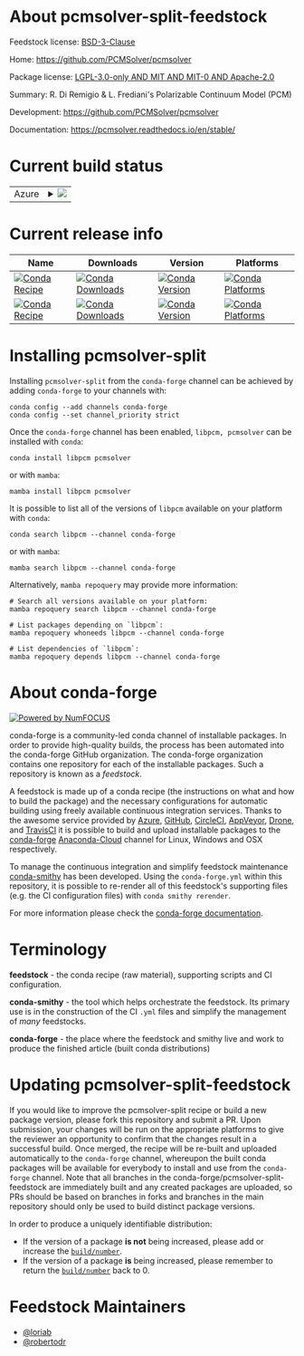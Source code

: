 About pcmsolver-split-feedstock
===============================

Feedstock license: [BSD-3-Clause](https://github.com/conda-forge/pcmsolver-split-feedstock/blob/main/LICENSE.txt)

Home: https://github.com/PCMSolver/pcmsolver

Package license: [LGPL-3.0-only AND MIT AND MIT-0 AND Apache-2.0](https://opensource.org/license/lgpl-3-0/)

Summary: R. Di Remigio & L. Frediani's Polarizable Continuum Model (PCM)

Development: https://github.com/PCMSolver/pcmsolver

Documentation: https://pcmsolver.readthedocs.io/en/stable/

Current build status
====================


<table>
    
  <tr>
    <td>Azure</td>
    <td>
      <details>
        <summary>
          <a href="https://dev.azure.com/conda-forge/feedstock-builds/_build/latest?definitionId=19504&branchName=main">
            <img src="https://dev.azure.com/conda-forge/feedstock-builds/_apis/build/status/pcmsolver-split-feedstock?branchName=main">
          </a>
        </summary>
        <table>
          <thead><tr><th>Variant</th><th>Status</th></tr></thead>
          <tbody><tr>
              <td>linux_64_python3.10.____cpython</td>
              <td>
                <a href="https://dev.azure.com/conda-forge/feedstock-builds/_build/latest?definitionId=19504&branchName=main">
                  <img src="https://dev.azure.com/conda-forge/feedstock-builds/_apis/build/status/pcmsolver-split-feedstock?branchName=main&jobName=linux&configuration=linux%20linux_64_python3.10.____cpython" alt="variant">
                </a>
              </td>
            </tr><tr>
              <td>osx_64_python3.10.____cpython</td>
              <td>
                <a href="https://dev.azure.com/conda-forge/feedstock-builds/_build/latest?definitionId=19504&branchName=main">
                  <img src="https://dev.azure.com/conda-forge/feedstock-builds/_apis/build/status/pcmsolver-split-feedstock?branchName=main&jobName=osx&configuration=osx%20osx_64_python3.10.____cpython" alt="variant">
                </a>
              </td>
            </tr><tr>
              <td>osx_64_python3.11.____cpython</td>
              <td>
                <a href="https://dev.azure.com/conda-forge/feedstock-builds/_build/latest?definitionId=19504&branchName=main">
                  <img src="https://dev.azure.com/conda-forge/feedstock-builds/_apis/build/status/pcmsolver-split-feedstock?branchName=main&jobName=osx&configuration=osx%20osx_64_python3.11.____cpython" alt="variant">
                </a>
              </td>
            </tr><tr>
              <td>osx_64_python3.8.____cpython</td>
              <td>
                <a href="https://dev.azure.com/conda-forge/feedstock-builds/_build/latest?definitionId=19504&branchName=main">
                  <img src="https://dev.azure.com/conda-forge/feedstock-builds/_apis/build/status/pcmsolver-split-feedstock?branchName=main&jobName=osx&configuration=osx%20osx_64_python3.8.____cpython" alt="variant">
                </a>
              </td>
            </tr><tr>
              <td>osx_64_python3.9.____cpython</td>
              <td>
                <a href="https://dev.azure.com/conda-forge/feedstock-builds/_build/latest?definitionId=19504&branchName=main">
                  <img src="https://dev.azure.com/conda-forge/feedstock-builds/_apis/build/status/pcmsolver-split-feedstock?branchName=main&jobName=osx&configuration=osx%20osx_64_python3.9.____cpython" alt="variant">
                </a>
              </td>
            </tr><tr>
              <td>win_64_python3.10.____cpython</td>
              <td>
                <a href="https://dev.azure.com/conda-forge/feedstock-builds/_build/latest?definitionId=19504&branchName=main">
                  <img src="https://dev.azure.com/conda-forge/feedstock-builds/_apis/build/status/pcmsolver-split-feedstock?branchName=main&jobName=win&configuration=win%20win_64_python3.10.____cpython" alt="variant">
                </a>
              </td>
            </tr><tr>
              <td>win_64_python3.11.____cpython</td>
              <td>
                <a href="https://dev.azure.com/conda-forge/feedstock-builds/_build/latest?definitionId=19504&branchName=main">
                  <img src="https://dev.azure.com/conda-forge/feedstock-builds/_apis/build/status/pcmsolver-split-feedstock?branchName=main&jobName=win&configuration=win%20win_64_python3.11.____cpython" alt="variant">
                </a>
              </td>
            </tr><tr>
              <td>win_64_python3.8.____cpython</td>
              <td>
                <a href="https://dev.azure.com/conda-forge/feedstock-builds/_build/latest?definitionId=19504&branchName=main">
                  <img src="https://dev.azure.com/conda-forge/feedstock-builds/_apis/build/status/pcmsolver-split-feedstock?branchName=main&jobName=win&configuration=win%20win_64_python3.8.____cpython" alt="variant">
                </a>
              </td>
            </tr><tr>
              <td>win_64_python3.9.____cpython</td>
              <td>
                <a href="https://dev.azure.com/conda-forge/feedstock-builds/_build/latest?definitionId=19504&branchName=main">
                  <img src="https://dev.azure.com/conda-forge/feedstock-builds/_apis/build/status/pcmsolver-split-feedstock?branchName=main&jobName=win&configuration=win%20win_64_python3.9.____cpython" alt="variant">
                </a>
              </td>
            </tr>
          </tbody>
        </table>
      </details>
    </td>
  </tr>
</table>

Current release info
====================

| Name | Downloads | Version | Platforms |
| --- | --- | --- | --- |
| [![Conda Recipe](https://img.shields.io/badge/recipe-libpcm-green.svg)](https://anaconda.org/conda-forge/libpcm) | [![Conda Downloads](https://img.shields.io/conda/dn/conda-forge/libpcm.svg)](https://anaconda.org/conda-forge/libpcm) | [![Conda Version](https://img.shields.io/conda/vn/conda-forge/libpcm.svg)](https://anaconda.org/conda-forge/libpcm) | [![Conda Platforms](https://img.shields.io/conda/pn/conda-forge/libpcm.svg)](https://anaconda.org/conda-forge/libpcm) |
| [![Conda Recipe](https://img.shields.io/badge/recipe-pcmsolver-green.svg)](https://anaconda.org/conda-forge/pcmsolver) | [![Conda Downloads](https://img.shields.io/conda/dn/conda-forge/pcmsolver.svg)](https://anaconda.org/conda-forge/pcmsolver) | [![Conda Version](https://img.shields.io/conda/vn/conda-forge/pcmsolver.svg)](https://anaconda.org/conda-forge/pcmsolver) | [![Conda Platforms](https://img.shields.io/conda/pn/conda-forge/pcmsolver.svg)](https://anaconda.org/conda-forge/pcmsolver) |

Installing pcmsolver-split
==========================

Installing `pcmsolver-split` from the `conda-forge` channel can be achieved by adding `conda-forge` to your channels with:

```
conda config --add channels conda-forge
conda config --set channel_priority strict
```

Once the `conda-forge` channel has been enabled, `libpcm, pcmsolver` can be installed with `conda`:

```
conda install libpcm pcmsolver
```

or with `mamba`:

```
mamba install libpcm pcmsolver
```

It is possible to list all of the versions of `libpcm` available on your platform with `conda`:

```
conda search libpcm --channel conda-forge
```

or with `mamba`:

```
mamba search libpcm --channel conda-forge
```

Alternatively, `mamba repoquery` may provide more information:

```
# Search all versions available on your platform:
mamba repoquery search libpcm --channel conda-forge

# List packages depending on `libpcm`:
mamba repoquery whoneeds libpcm --channel conda-forge

# List dependencies of `libpcm`:
mamba repoquery depends libpcm --channel conda-forge
```


About conda-forge
=================

[![Powered by
NumFOCUS](https://img.shields.io/badge/powered%20by-NumFOCUS-orange.svg?style=flat&colorA=E1523D&colorB=007D8A)](https://numfocus.org)

conda-forge is a community-led conda channel of installable packages.
In order to provide high-quality builds, the process has been automated into the
conda-forge GitHub organization. The conda-forge organization contains one repository
for each of the installable packages. Such a repository is known as a *feedstock*.

A feedstock is made up of a conda recipe (the instructions on what and how to build
the package) and the necessary configurations for automatic building using freely
available continuous integration services. Thanks to the awesome service provided by
[Azure](https://azure.microsoft.com/en-us/services/devops/), [GitHub](https://github.com/),
[CircleCI](https://circleci.com/), [AppVeyor](https://www.appveyor.com/),
[Drone](https://cloud.drone.io/welcome), and [TravisCI](https://travis-ci.com/)
it is possible to build and upload installable packages to the
[conda-forge](https://anaconda.org/conda-forge) [Anaconda-Cloud](https://anaconda.org/)
channel for Linux, Windows and OSX respectively.

To manage the continuous integration and simplify feedstock maintenance
[conda-smithy](https://github.com/conda-forge/conda-smithy) has been developed.
Using the ``conda-forge.yml`` within this repository, it is possible to re-render all of
this feedstock's supporting files (e.g. the CI configuration files) with ``conda smithy rerender``.

For more information please check the [conda-forge documentation](https://conda-forge.org/docs/).

Terminology
===========

**feedstock** - the conda recipe (raw material), supporting scripts and CI configuration.

**conda-smithy** - the tool which helps orchestrate the feedstock.
                   Its primary use is in the construction of the CI ``.yml`` files
                   and simplify the management of *many* feedstocks.

**conda-forge** - the place where the feedstock and smithy live and work to
                  produce the finished article (built conda distributions)


Updating pcmsolver-split-feedstock
==================================

If you would like to improve the pcmsolver-split recipe or build a new
package version, please fork this repository and submit a PR. Upon submission,
your changes will be run on the appropriate platforms to give the reviewer an
opportunity to confirm that the changes result in a successful build. Once
merged, the recipe will be re-built and uploaded automatically to the
`conda-forge` channel, whereupon the built conda packages will be available for
everybody to install and use from the `conda-forge` channel.
Note that all branches in the conda-forge/pcmsolver-split-feedstock are
immediately built and any created packages are uploaded, so PRs should be based
on branches in forks and branches in the main repository should only be used to
build distinct package versions.

In order to produce a uniquely identifiable distribution:
 * If the version of a package **is not** being increased, please add or increase
   the [``build/number``](https://docs.conda.io/projects/conda-build/en/latest/resources/define-metadata.html#build-number-and-string).
 * If the version of a package **is** being increased, please remember to return
   the [``build/number``](https://docs.conda.io/projects/conda-build/en/latest/resources/define-metadata.html#build-number-and-string)
   back to 0.

Feedstock Maintainers
=====================

* [@loriab](https://github.com/loriab/)
* [@robertodr](https://github.com/robertodr/)

